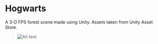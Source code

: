 # Hogwarts

A 3-D FPS forest scene made using Unity. Assets taken from Unity Asset Store.

> ![Alt text](https://github.com/Ishan-001/Hogwarts/blob/master/sample.gif)

